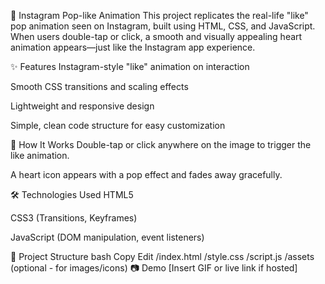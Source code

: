 📸 Instagram Pop-like Animation
This project replicates the real-life "like" pop animation seen on Instagram, built using HTML, CSS, and JavaScript. When users double-tap or click, a smooth and visually appealing heart animation appears—just like the Instagram app experience.

✨ Features
Instagram-style "like" animation on interaction

Smooth CSS transitions and scaling effects

Lightweight and responsive design

Simple, clean code structure for easy customization

🚀 How It Works
Double-tap or click anywhere on the image to trigger the like animation.

A heart icon appears with a pop effect and fades away gracefully.

🛠️ Technologies Used
HTML5

CSS3 (Transitions, Keyframes)

JavaScript (DOM manipulation, event listeners)

📁 Project Structure
bash
Copy
Edit
/index.html
/style.css
/script.js
/assets (optional - for images/icons)
📷 Demo
[Insert GIF or live link if hosted]
